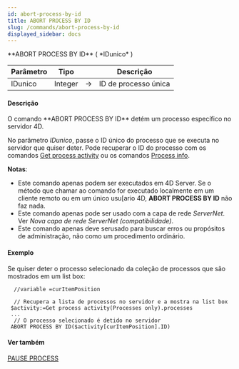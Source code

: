 ```yaml
---
id: abort-process-by-id
title: ABORT PROCESS BY ID
slug: /commands/abort-process-by-id
displayed_sidebar: docs
---
```


<!--REF #_command_.ABORT PROCESS BY ID.Syntax-->**ABORT PROCESS BY ID** ( *IDunico* )<!-- END REF-->
<!--REF #_command_.ABORT PROCESS BY ID.Params-->
| Parâmetro | Tipo |  | Descrição |
| --- | --- | --- | --- |
| IDunico | Integer | &#8594;  | ID de processo única |

<!-- END REF-->

#### Descrição 

<!--REF #_command_.ABORT PROCESS BY ID.Summary-->O comando **ABORT PROCESS BY ID** detém um processo específico no servidor 4D.<!-- END REF-->

No parâmetro *IDunico*, passe o ID único do processo que se executa no servidor que quiser deter. Pode recuperar o ID do processo com os comandos [Get process activity](get-process-activity.md) ou os comandos [Process info](../commands/process-info.md).

**Notas**:

* Este comando apenas podem ser executados em 4D Server. Se o método que chamar ao comando for executado localmente em um cliente remoto ou em um único usu\[ario 4D, **ABORT PROCESS BY ID** não faz nada.
* Este comando apenas pode ser usado com a capa de rede *ServerNet*. Ver *Nova capa de rede ServerNet (compatibilidade)*.
* Este comando apenas deve serusado para buscar erros ou propósitos de administração, não como um procedimento ordinário.

#### Exemplo 

Se quiser deter o processo selecionado da coleção de processos que são mostrados em um list box:

```4d
  //variable =curItemPosition
 
  // Recupera a lista de processos no servidor e a mostra na list box
 $activity:=Get process activity(Processes only).processes
 ...
  // O processo selecionado é detido no servidor
 ABORT PROCESS BY ID($activity[curItemPosition].ID)
```

#### Ver também 

[PAUSE PROCESS](pause-process.md)  